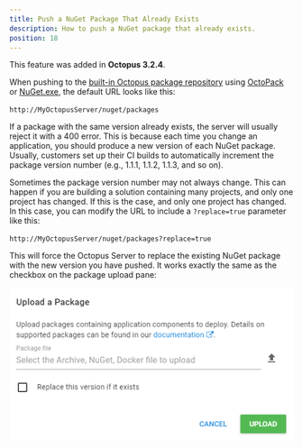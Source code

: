 ```yaml
---
title: Push a NuGet Package That Already Exists
description: How to push a NuGet package that already exists.
position: 18
---
```


This feature was added in **Octopus 3.2.4**.

When pushing to the [built-in Octopus package repository](/docs/packaging-applications/package-repositories/index.md) using [OctoPack](/docs/packaging-applications/creating-packages/nuget-packages/using-octopack/index.md) or [NuGet.exe](https://docs.microsoft.com/en-us/nuget/tools/nuget-exe-cli-reference), the default URL looks like this:

`http://MyOctopusServer/nuget/packages`

If a package with the same version already exists, the server will usually reject it with a 400 error. This is because each time you change an application, you should produce a new version of each NuGet package. Usually, customers set up their CI builds to automatically increment the package version number (e.g., 1.1.1, 1.1.2, 1.1.3, and so on).

Sometimes the package version number may not always change. This can happen if you are building a solution containing many projects, and only one project has changed. If this is the case, and only one project has changed. In this case, you can modify the URL to include a `?replace=true` parameter like this:

`http://MyOctopusServer/nuget/packages?replace=true`

This will force the Octopus Server to replace the existing NuGet package with the new version you have pushed. It works exactly the same as the checkbox on the package upload pane:

![](existing-package.png "width=500")
